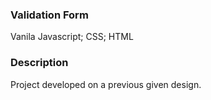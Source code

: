 ### Validation Form
Vanila Javascript;
CSS;
HTML

### Description 

Project developed  on a previous given design.
